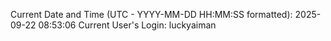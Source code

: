 Current Date and Time (UTC - YYYY-MM-DD HH:MM:SS formatted): 2025-09-22 08:53:06
Current User's Login: luckyaiman
